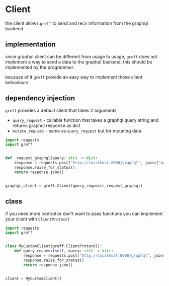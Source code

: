 # Client
the client allows `greff` to send and recv information from the graphql backend

## implementation
since graphql client can be different from usage to usage, `greff` does not implement a way to send a
data to the graphql backend, this should be implemented by the programmer.

because of it `greff` provide an easy way to implement those client behaviours

## dependency injection
`greff` provides a default client that takes 2 arguments
 * `query_request` - callable function that takes a graphql query string and returns graphql response as dict
 * `mutate_request` - same as `query_request` but for mutating data

```py
import requests
import greff


def _request_graphql(query: str) -> dict:
    response = requests.post("http://localhost:8000/graphql", json={"query": query}, verify=False)
    response.raise_for_status()
    return response.json()


graphql_client = greff.Client(query_request=_request_graphql)
```

## class
if you need more control or don't want to pass functions you can implement
your client with `ClientProtocol`

```py
import requests
import greff


class MyCustomClient(greff.ClientProtocol):
    def query_request(self, query: str) -> dict:
        response = requests.post("http://localhost:8000/graphql", json={"query": query}, verify=False)
        response.raise_for_status()
        return response.json()


client = MyCustomClient()
```

